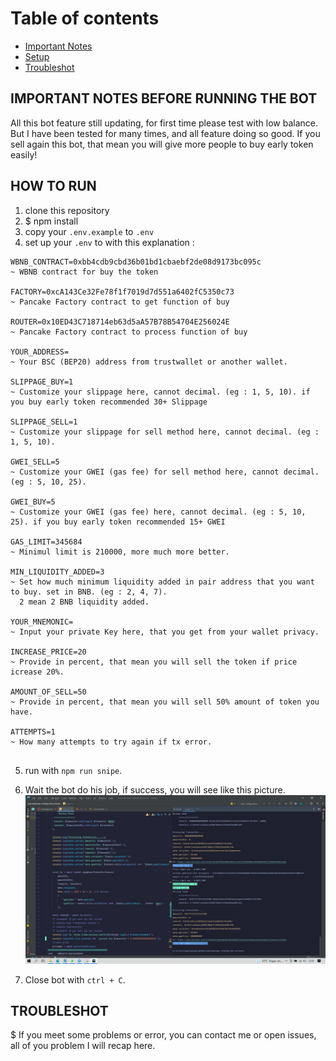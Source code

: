 
# Table of contents
* [Important Notes](#IMPORTANT-NOTES-BEFORE-RUNNING-THE-BOT)
* [Setup](#HOW-TO-RUN)
* [Troubleshot](#TROUBLESHOT)

## IMPORTANT NOTES BEFORE RUNNING THE BOT
All this bot feature still updating, for first time please test with low balance. But I have been tested for many times, and all feature doing so good.
If you sell again this bot, that mean you will give more people to buy early token easily!

## HOW TO RUN
1. clone this repository
2. $ npm install
3. copy your <code>.env.example</code> to <code>.env</code>
4. set up your <code>.env</code> to with this explanation :

```
WBNB_CONTRACT=0xbb4cdb9cbd36b01bd1cbaebf2de08d9173bc095c
~ WBNB contract for buy the token

FACTORY=0xcA143Ce32Fe78f1f7019d7d551a6402fC5350c73
~ Pancake Factory contract to get function of buy

ROUTER=0x10ED43C718714eb63d5aA57B78B54704E256024E
~ Pancake Factory contract to process function of buy

YOUR_ADDRESS=
~ Your BSC (BEP20) address from trustwallet or another wallet.

SLIPPAGE_BUY=1
~ Customize your slippage here, cannot decimal. (eg : 1, 5, 10). if you buy early token recommended 30+ Slippage

SLIPPAGE_SELL=1
~ Customize your slippage for sell method here, cannot decimal. (eg : 1, 5, 10).

GWEI_SELL=5
~ Customize your GWEI (gas fee) for sell method here, cannot decimal. (eg : 5, 10, 25).

GWEI_BUY=5
~ Customize your GWEI (gas fee) here, cannot decimal. (eg : 5, 10, 25). if you buy early token recommended 15+ GWEI

GAS_LIMIT=345684
~ Minimul limit is 210000, more much more better.

MIN_LIQUIDITY_ADDED=3
~ Set how much minimum liquidity added in pair address that you want to buy. set in BNB. (eg : 2, 4, 7).
  2 mean 2 BNB liquidity added.

YOUR_MNEMONIC=
~ Input your private Key here, that you get from your wallet privacy.

INCREASE_PRICE=20
~ Provide in percent, that mean you will sell the token if price icrease 20%.

AMOUNT_OF_SELL=50
~ Provide in percent, that mean you will sell 50% amount of token you have.

ATTEMPTS=1
~ How many attempts to try again if tx error.


```
5. run with <code>npm run snipe</code>.

6. Wait the bot do his job, if success, you will see like this picture. <br>
   <img src="./assets/botadv.jpeg">

7. Close bot with <code>ctrl + C</code>.

## TROUBLESHOT
$ If you meet some problems or error, you can contact me or open issues, all of you problem I will recap here.

